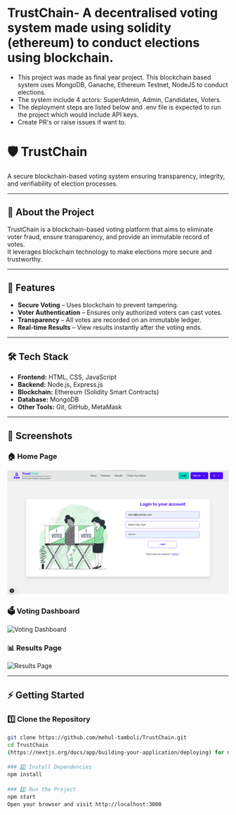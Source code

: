 # TrustChain- A decentralised voting system made using solidity (ethereum) to conduct elections using blockchain.
- This project was made as final year project. This blockchain based system uses MongoDB, Ganache, Ethereum Testnet, NodeJS to conduct elections.
- The system include 4 actors: SuperAdmin, Admin, Candidates, Voters.
- The deployment steps are listed below and .env file is expected to run the project which would include API keys.
- Create PR's or raise issues if want to.
# 🛡️ TrustChain

A secure blockchain-based voting system ensuring transparency, integrity, and verifiability of election processes.

---

## 📖 About the Project
TrustChain is a blockchain-based voting platform that aims to eliminate voter fraud, ensure transparency, and provide an immutable record of votes.  
It leverages blockchain technology to make elections more secure and trustworthy.

---

## 🚀 Features
- **Secure Voting** – Uses blockchain to prevent tampering.
- **Voter Authentication** – Ensures only authorized voters can cast votes.
- **Transparency** – All votes are recorded on an immutable ledger.
- **Real-time Results** – View results instantly after the voting ends.

---

## 🛠️ Tech Stack
- **Frontend:** HTML, CSS, JavaScript
- **Backend:** Node.js, Express.js
- **Blockchain:** Ethereum (Solidity Smart Contracts)
- **Database:** MongoDB
- **Other Tools:** Git, GitHub, MetaMask

---

## 📸 Screenshots

### 🏠 Home Page
![Home Page](image/1.png)

### 🗳️ Voting Dashboard
![Voting Dashboard](https://github.com/mehul-tamboli/TrustChain/blob/main/screenshots/dashboard.png?raw=true)

### 📊 Results Page
![Results Page](https://github.com/mehul-tamboli/TrustChain/blob/main/screenshots/results.png?raw=true)

---

## ⚡ Getting Started

### 1️⃣ Clone the Repository
```bash
git clone https://github.com/mehul-tamboli/TrustChain.git
cd TrustChain
(https://nextjs.org/docs/app/building-your-application/deploying) for more details.

### 2️⃣ Install Dependencies
npm install

### 3️⃣ Run the Project
npm start
Open your browser and visit http://localhost:3000
